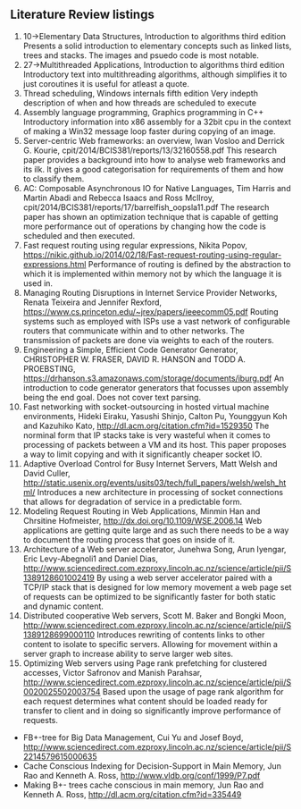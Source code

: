 ## Literature Review listings

1. 10->Elementary Data Structures, Introduction to algorithms third edition
    Presents a solid introduction to elementary concepts such as linked lists, trees and stacks. The images and psuedo code is most notable.
2. 27->Multithreaded Applications, Introduction to algorithms third edition
    Introductory text into multithreading algorithms, although simplifies it to just coroutines it is useful for atleast a quote.
3. Thread scheduling, Windows internals fifth edition
    Very indepth description of when and how threads are scheduled to execute
4. Assembly language programming, Graphics programming in C++
    Introductory information into x86 assembly for a 32bit cpu in the context of making a Win32 message loop faster during copying of an image.
5. Server-centric Web frameworks: an overview, Iwan Vosloo and Derrick G. Kourie, cpit/2014/BCIS381/reports/13/32160558.pdf
    This research paper provides a background into how to analyse web frameworks and its ilk. It gives a good categorisation for requirements of them and how to classify them.
6. AC: Composable Asynchronous IO for Native Languages, Tim Harris and Martin Abadi and Rebecca Isaacs and Ross McIlroy, cpit/2014/BCIS381/reports/17/barrelfish_oopsla11.pdf
    The research paper has shown an optimization technique that is capable of getting more performance out of operations by changing how the code is scheduled and then executed.
7. Fast request routing using regular expressions, Nikita Popov, https://nikic.github.io/2014/02/18/Fast-request-routing-using-regular-expressions.html
    Performance of routing is defined by the abstraction to which it is implemented within memory not by 
which the language it is used in.
8. Managing Routing Disruptions in Internet Service Provider Networks, Renata Teixeira and Jennifer Rexford, https://www.cs.princeton.edu/~jrex/papers/ieeecomm05.pdf
    Routing systems such as employed with ISPs use a vast network of configurable routers that communicate 
within and to other networks. The transmission of packets are done via weights to each of the routers.
9. Engineering a Simple, Efficient Code Generator Generator, CHRISTOPHER W. FRASER, DAVID R. HANSON and TODD 
A. PROEBSTING, https://drhanson.s3.amazonaws.com/storage/documents/iburg.pdf
    An introduction to code generator generators that focusses upon assembly being the end goal. Does not cover text parsing.
10. Fast networking with socket-outsourcing in hosted virtual machine environments,	Hideki Eiraku, Yasushi Shinjo, Calton Pu, Younggyun Koh and Kazuhiko Kato,  http://dl.acm.org/citation.cfm?id=1529350
    The norminal form that IP stacks take is very wasteful when it comes to processing of packets between a VM and its host. This paper proposes a way to limit copying and with it significantly cheaper socket IO.
11. Adaptive Overload Control for Busy Internet Servers, Matt Welsh and David Culler, http://static.usenix.org/events/usits03/tech/full_papers/welsh/welsh_html/
    Introduces a new architecture in processing of socket connections that allows for degradation of service in a predictable form.
12. Modeling Request Routing in Web Applications, Minmin Han and Chrsitine Hofmeister, 
http://dx.doi.org/10.1109/WSE.2006.14
    Web applications are getting quite large and as such there needs to be a way to document the routing 
process that goes on inside of it.
13. Architecture of a Web server accelerator, Junehwa Song, Arun Iyengar, Eric Levy-Abegnoli1 and Daniel 
Dias, http://www.sciencedirect.com.ezproxy.lincoln.ac.nz/science/article/pii/S1389128601002419
    By using a web server accelerator paired with a TCP/IP stack that is designed for low memory movement a 
web page set of requests can be optimized to be significantly faster for both static and dynamic content.
14. Distributed cooperative Web servers, Scott M. Baker and Bongki Moon, http://www.sciencedirect.com.ezproxy.lincoln.ac.nz/science/article/pii/S1389128699000110
    Introduces rewriting of contents links to other content to isolate to specific servers. Allowing for 
movement within a server graph to increase ability to serve larger web sites.
15. Optimizing Web servers using Page rank prefetching for clustered accesses, Victor Safronov and Manish Parahsar, http://www.sciencedirect.com.ezproxy.lincoln.ac.nz/science/article/pii/S0020025502003754
    Based upon the usage of page rank algorithm for each request determines what content should be loaded 
ready for transfer to client and in doing so significantly improve performance of requests.

* FB+-tree for Big Data Management, Cui Yu and Josef Boyd, http://www.sciencedirect.com.ezproxy.lincoln.ac.nz/science/article/pii/S2214579615000635
* Cache Conscious Indexing for Decision-Support in Main Memory, Jun Rao and Kenneth A. Ross, http://www.vldb.org/conf/1999/P7.pdf
* Making B+- trees cache conscious in main memory, Jun Rao and Kenneth A. Ross, http://dl.acm.org/citation.cfm?id=335449
